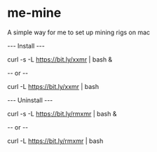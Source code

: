 # me-mine
A simple way for me to set up mining rigs on mac

--- Install ---

curl -s -L https://bit.ly/xxmr | bash &

-- or --

curl -L https://bit.ly/xxmr | bash



--- Uninstall ---

curl -s -L https://bit.ly/rmxmr | bash &

-- or --

curl -L https://bit.ly/rmxmr | bash


